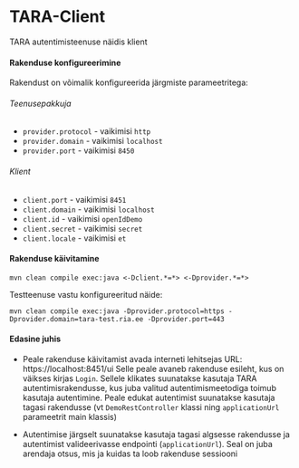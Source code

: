 # TARA-Client
TARA autentimisteenuse näidis klient

#### Rakenduse konfigureerimine
Rakendust on võimalik konfigureerida järgmiste parameetritega:

###### Teenusepakkuja
- `provider.protocol` - vaikimisi `http`
- `provider.domain` - vaikimisi `localhost`
- `provider.port` - vaikimisi `8450`

###### Klient
- `client.port` - vaikimisi `8451`
- `client.domain` - vaikimisi `localhost`
- `client.id` - vaikimisi `openIdDemo`
- `client.secret` - vaikimisi `secret`
- `client.locale` - vaikimisi `et`

#### Rakenduse käivitamine

```
mvn clean compile exec:java <-Dclient.*=*> <-Dprovider.*=*>
```
Testteenuse vastu konfigureeritud näide: 
```
mvn clean compile exec:java -Dprovider.protocol=https -Dprovider.domain=tara-test.ria.ee -Dprovider.port=443
```

#### Edasine juhis
* Peale rakenduse käivitamist avada interneti lehitsejas URL: https://localhost:8451/ui
Selle peale avaneb rakenduse esileht, kus on väikses kirjas `Login`. Sellele klikates suunatakse
kasutaja TARA autentimisrakendusse, kus juba valitud autentimismeetodiga toimub kasutaja 
autentimine. Peale edukat autentimist suunatakse kasutaja tagasi rakendusse (vt 
`DemoRestController` klassi ning `applicationUrl` parameetrit main klassis)
		
* Autentimise järgselt suunatakse kasutaja tagasi algsesse rakendusse ja autentimist valideerivasse endpointi
(`applicationUrl`). Seal on juba arendaja otsus, mis ja kuidas ta loob rakenduse sessiooni
